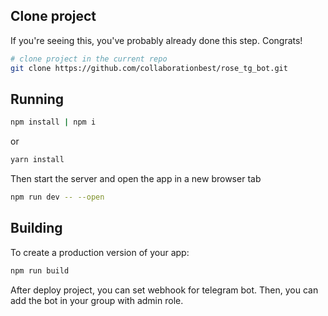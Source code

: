 ## Clone project

If you're seeing this, you've probably already done this step. Congrats!

```bash
# clone project in the current repo
git clone https://github.com/collaborationbest/rose_tg_bot.git
```

## Running


```bash
npm install | npm i
```
or

```bash
yarn install
```
Then start the server and open the app in a new browser tab
```bash
npm run dev -- --open
```

## Building

To create a production version of your app:

```bash
npm run build
```

After deploy project, you can set webhook for telegram bot.
Then, you can add the bot in your group with admin role.
